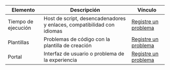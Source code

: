Elemento | Descripción | Vínculo
---------|-------|-----------
Tiempo de ejecución | Host de script, desencadenadores y enlaces, compatibilidad con idiomas | [Registre un problema](https://github.com/Azure/azure-webjobs-sdk-script/issues)
Plantillas | Problemas de código con la plantilla de creación | [Registre un problema](https://github.com/Azure/azure-webjobs-sdk-templates/issues)
Portal | Interfaz de usuario o problema de la experiencia | [Registre un problema](https://github.com/ProjectKudu/AzureFunctionsPortal/issues)

<!---HONumber=AcomDC_0420_2016-->